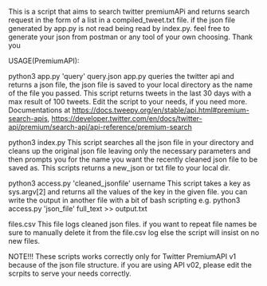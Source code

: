 This is a script that aims to search twitter premiumAPi and returns search request in the form of a list in a compiled_tweet.txt file.
if the json file generated by app.py is not read being read by index.py. feel free to generate your json from postman or any tool of your own choosing.
Thank you

USAGE(PremiumAPI):

python3 app.py 'query' query.json
app.py queries the twitter api and returns a json file, the json file is saved to your local directory as the name of the file you passed. This script returns tweets in the last 30 days with a max result of 100 tweets. Edit the script to your needs, if you need more. Documentations at https://docs.tweepy.org/en/stable/api.html#premium-search-apis, https://developer.twitter.com/en/docs/twitter-api/premium/search-api/api-reference/premium-search

python3 index.py
This script searches all the json file in your directory and cleans up the original json file leaving only the necessary parameters and then prompts you for the name you want the recently cleaned json file to be saved as. This scripts returns a new_json or txt file to your local dir.

python3 access.py 'cleaned_jsonfile' username
This script takes a key as sys.argv[2] and returns all the values of the key in the given file. you can write the output in another file with a bit of bash scripting e.g.
python3 access.py 'json_file' full_text >> output.txt

files.csv
This file logs cleaned json files. if you want to repeat file names be sure to manually delete it from the file.csv log else the script will insist on no new files.

NOTE!!!
These scripts works correctly only for Twitter PremiumAPI v1 because of the json file structure. if you are using API v02, please edit the scrpits to serve your needs correctly.
